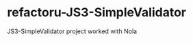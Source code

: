 refactoru-JS3-SimpleValidator
=============================

JS3-SimpleValidator project worked with Nola
